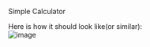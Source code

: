 Simple Calculator

Here is how it should look like(or similar): <br>
![image](https://github.com/3Tamao3/Calculator/assets/95978838/0a3cbce9-a06c-4bdf-8f82-55f4e96ebbac)
